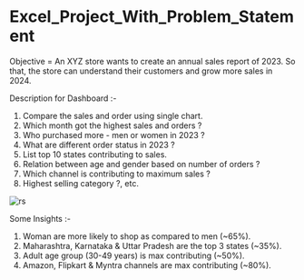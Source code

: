 # Excel_Project_With_Problem_Statement
Objective = An XYZ store wants to create an annual sales report of 2023. So that, the store can understand their customers and grow more sales in 2024.

Description for Dashboard :-
1. Compare the sales and order using single chart.
2. Which month got the highest sales and orders ?
3. Who purchased more - men or women in 2023 ?
4. What are different order status in 2023 ?
5. List top 10 states contributing to sales.
6. Relation between age and gender based on number of orders ?
7. Which channel is contributing to maximum sales ?
8. Highest selling category ?, etc.

![rs](https://github.com/FSD-Piyush/Excel_Project_With_Problem_Statement/assets/113818438/dcdd8d34-fad0-40de-9370-db8a4d3ce155)

Some Insights :-
1. Woman are more likely to shop as compared to men (~65%).
2. Maharashtra, Karnataka & Uttar Pradesh are the top 3 states (~35%).
3. Adult age group (30-49 years) is max contributing (~50%).
4. Amazon, Flipkart & Myntra channels are max contributing (~80%).


